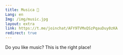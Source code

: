 ```yaml
---
title: Musica 🎼
Lang: en
Img: /img/music.jpg
layout: extra
link: https://t.me/joinchat/AFY9TVMxQSzPqauDuy0zKA
redirect: true
---
```

Do you like music? This is the right place!
